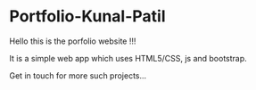 # Portfolio-Kunal-Patil

Hello this is the porfolio website !!!

It is a simple web app which uses HTML5/CSS, js and bootstrap.

Get in touch for more such projects...
